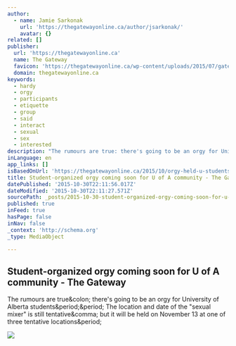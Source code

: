 ```yaml
---
author:
  - name: Jamie Sarkonak
    url: 'https://thegatewayonline.ca/author/jsarkonak/'
    avatar: {}
related: []
publisher:
  url: 'https://thegatewayonline.ca'
  name: The Gateway
  favicon: 'https://thegatewayonline.ca/wp-content/uploads/2015/07/gateway-blue300x300.png'
  domain: thegatewayonline.ca
keywords:
  - hardy
  - orgy
  - participants
  - etiquette
  - group
  - said
  - interact
  - sexual
  - sex
  - interested
description: "The rumours are true: there's going to be an orgy for University of Alberta students.. The location and date of the \"sexual mixer\" is still tentative, but it will be held on November 13 at one of three tentative locations."
inLanguage: en
app_links: []
isBasedOnUrl: 'https://thegatewayonline.ca/2015/10/orgy-held-u-students/?utm_content=buffer96f64&utm_medium=social&utm_source=facebook.com&utm_campaign=buffer'
title: Student-organized orgy coming soon for U of A community - The Gateway
datePublished: '2015-10-30T22:11:56.017Z'
dateModified: '2015-10-30T22:11:27.571Z'
sourcePath: _posts/2015-10-30-student-organized-orgy-coming-soon-for-u-of-a-community-th.md
published: true
inFeed: true
hasPage: false
inNav: false
_context: 'http://schema.org'
_type: MediaObject

---
```

<article style=""><h1>Student-organized orgy coming soon for U of A community - The Gateway</h1><p>The rumours are true&amp;colon; there's going to be an orgy for University of Alberta students&amp;period;&amp;period; The location and date of the "sexual mixer" is still tentative&amp;comma; but it will be held on November 13 at one of three tentative locations&amp;period;</p><img src="https://thegatewayonline.ca/wp-content/uploads/2015/10/News-Anna-Campbell-Orgy.jpg" /></article>